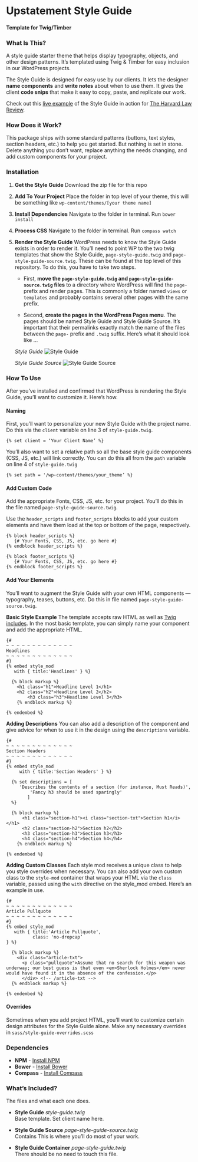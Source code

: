 # Upstatement Style Guide
#### Template for Twig/Timber

### What Is This?
A style guide starter theme that helps display typography, objects, and other design patterns. It’s templated using Twig & Timber for easy inclusion in our WordPress projects. 

The Style Guide is designed for easy use by our clients. It lets the designer **name components** and **write notes** about when to use them. It gives the client **code snips** that make it easy to copy, paste, and replicate our work.

Check out this [live example](http://harvardlawreview.org/style-guide/) of the Style Guide in action for [The Harvard Law Review](http://harvardlawreview.org/style-guide/). 

### How Does it Work?

This package ships with some standard patterns (buttons, text styles, section headers, etc.) to help you get started. But nothing is set in stone. Delete anything you don’t want, replace anything the needs changing, and add custom components for your project. 

### Installation

1. **Get the Style Guide** Download the zip file for this repo
2. **Add To Your Project** Place the folder in top level of your theme, this will be something like `wp-content/themes/[your theme name]` 
3. **Install Dependencies** Navigate to the folder in terminal. Run `bower install`
4. **Process CSS** Navigate to the folder in terminal. Run `compass watch`
5. **Render the Style Guide** WordPress needs to know the Style Guide exists in order to render it. You’ll need to point WP to the two twig templates that show the Style Guide, `page-style-guide.twig` and `page-style-guide-source.twig`. These can be found at the top level of this repository. To do this, you have to take two steps. 

	* First, **move the `page-style-guide.twig` and `page-style-guide-source.twig` files** to a directory where WordPress will find the `page-` prefix and render pages. This is commonly a folder named `views` or `templates` and probably contains several other pages with the same prefix.

	* Second, **create the pages in the WordPress Pages menu**. The pages should be named Style Guide and Style Guide Source. It’s important that their permalinks exactly match the name of the files between the `page-` prefix and `.twig` suffix. Here’s what it should look like …

	_Style Guide_
	![Style Guide](http://i.imgur.com/1gHvvfS.jpg)

	_Style Guide Source_
	![Style Guide Source](http://i.imgur.com/XM2tVRY.jpg)


### How To Use

After you’ve installed and confirmed that WordPress is rendering the Style Guide, you’ll want to customize it. Here’s how.

#### Naming 
First, you’ll want to personalize your new Style Guide with the project name. Do this via the `client` variable on line 3 of `style-guide.twig`.   

```twig
{% set client = ‘Your Client Name’ %}
```

You’ll also want to set a relative path so all the base style guide components (CSS, JS, etc.) will link correctly. You can do this all from the `path` variable on line 4 of `style-guide.twig`

```twig
{% set path = '/wp-content/themes/your_theme’ %}
```

#### Add Custom Code
Add the appropriate Fonts, CSS, JS, etc. for your project. You’ll do this in the file named `page-style-guide-source.twig`.

Use the `header_scripts` and `footer_scripts` blocks to add your custom elements and have them load at the top or bottom of the page, respectively. 

```twig
{% block header_scripts %}
   {# Your Fonts, CSS, JS, etc. go here #}
{% endblock header_scripts %}

{% block footer_scripts %}
   {# Your Fonts, CSS, JS, etc. go here #}
{% endblock footer_scripts %}
```  

#### Add Your Elements
You’ll want to augment the Style Guide with your own HTML components — typography, teases, buttons, etc. Do this in file named `page-style-guide-source.twig`.

**Basic Style Example**
The template accepts raw HTML as well as [Twig includes](http://twig.sensiolabs.org/doc/tags/include.html). In the most basic template, you can simply name your component and add the appropriate HTML.

```twig
{#
~ ~ ~ ~ ~ ~ ~ ~ ~ ~ ~ ~ ~
Headlines
~ ~ ~ ~ ~ ~ ~ ~ ~ ~ ~ ~ ~
#}
{% embed style_mod
   with { title:'Headlines' } %}

  {% block markup %}
    <h1 class="h1">Headline Level 1</h1>
    <h2 class="h2">Headline Level 2</h2>
		<h3 class="h3">Headline Level 3</h3>
	{% endblock markup %}

{% endembed %}
```  

**Adding Descriptions**
You can also add a description of the component and give advice for when to use it in the design using the `descriptions` variable.

```twig
{#
~ ~ ~ ~ ~ ~ ~ ~ ~ ~ ~ ~ ~
Section Headers
~ ~ ~ ~ ~ ~ ~ ~ ~ ~ ~ ~ ~
#}
{% embed style_mod
	 with { title:'Section Headers' } %}

  {% set descriptions = [
     'Describes the contents of a section (for instance, Must Reads)',
		 'Fancy h3 should be used sparingly'
		]
  %}

  {% block markup %}
	  <h1 class="section-h1"><i class="section-txt">Section h1</i></h1>
	  <h2 class="section-h2">Section h2</h2>
	  <h3 class="section-h3">Section h3</h3>
	  <h4 class="section-h4">Section h4</h4>
	{% endblock markup %}

{% endembed %}
```

**Adding Custom Classes**
Each style mod receives a unique class to help you style overrides when necessary. You can also add your own custom class to the `style-mod` container that wraps your HTML via the `class` variable, passed using the `with` directive on the style_mod embed. Here’s an example in use.

```twig
{#
~ ~ ~ ~ ~ ~ ~ ~ ~ ~ ~ ~ ~
Article Pullquote
~ ~ ~ ~ ~ ~ ~ ~ ~ ~ ~ ~ ~
#}
{% embed style_mod
   with { title:'Article Pullquote',
          class: 'no-dropcap’
} %}

  {% block markup %}
    <div class="article-txt">
      <p class="pullquote">Assume that no search for this weapon was underway; our best guess is that even <em>Sherlock Holmes</em> never would have found it in the absence of the confession.</p>
      </div> <!-- /article-txt -->
  {% endblock markup %}

{% endembed %}    
```

#### Overrides
Sometimes when you add project HTML, you’ll want to customize certain design attributes for the Style Guide alone. Make any necessary overrides in `sass/style-guide-overrides.scss`



### Dependencies
* **NPM** - [Install NPM](https://www.npmjs.org/package/npm-install)
* **Bower** - [Install Bower](http://bower.io/#install-bower)
* **Compass** - [Install Compass](http://compass-style.org/install/) 

### What’s Included?

The files and what each one does.

* **Style Guide** *style-guide.twig*        
Base template. Set client name here.

* **Style Guide Source** *page-style-guide-source.twig*       
 Contains This is where you’ll do most of your work. 

* **Style Guide Container** *page-style-guide.twig*       
There should be no need to touch this file. 

 
